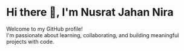 # Hi there 👋, I'm Nusrat Jahan Nira

Welcome to my GitHub profile!  
I'm passionate about learning, collaborating, and building meaningful projects with code.

